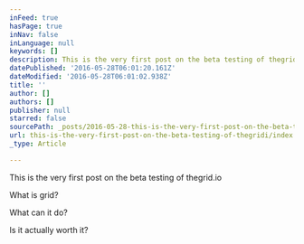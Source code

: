 ```yaml
---
inFeed: true
hasPage: true
inNav: false
inLanguage: null
keywords: []
description: This is the very first post on the beta testing of thegrid.io
datePublished: '2016-05-28T06:01:20.161Z'
dateModified: '2016-05-28T06:01:02.938Z'
title: ''
author: []
authors: []
publisher: null
starred: false
sourcePath: _posts/2016-05-28-this-is-the-very-first-post-on-the-beta-testing-of-thegridi.md
url: this-is-the-very-first-post-on-the-beta-testing-of-thegridi/index.html
_type: Article

---
```

This is the very first post on the beta testing of thegrid.io

What is grid?

What can it do?

Is it actually worth it?